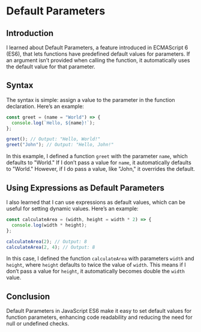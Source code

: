 # Default Parameters

## Introduction
I learned about Default Parameters, a feature introduced in ECMAScript 6 (ES6), that lets functions have predefined default values for parameters. If an argument isn’t provided when calling the function, it automatically uses the default value for that parameter.

## Syntax
The syntax is simple: assign a value to the parameter in the function declaration. Here’s an example:
```javascript
const greet = (name = "World") => {
  console.log(`Hello, ${name}!`);
};

greet(); // Output: "Hello, World!"
greet("John"); // Output: "Hello, John!"
```
In this example, I defined a function `greet` with the parameter `name`, which defaults to "World." If I don’t pass a value for `name`, it automatically defaults to "World." However, if I do pass a value, like "John," it overrides the default.

## Using Expressions as Default Parameters
I also learned that I can use expressions as default values, which can be useful for setting dynamic values. Here’s an example:
```javascript
const calculateArea = (width, height = width * 2) => {
  console.log(width * height);
};

calculateArea(2); // Output: 8
calculateArea(2, 4); // Output: 8
```
In this case, I defined the function `calculateArea` with parameters `width` and `height`, where `height` defaults to twice the value of `width`. This means if I don’t pass a value for `height`, it automatically becomes double the `width` value.

## Conclusion
Default Parameters in JavaScript ES6 make it easy to set default values for function parameters, enhancing code readability and reducing the need for null or undefined checks.